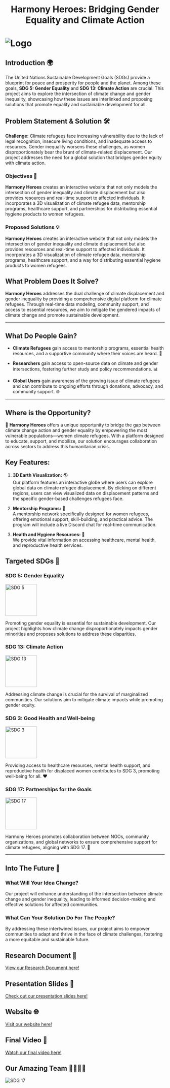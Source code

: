  
# <p align="center"><b>Harmony Heroes: Bridging Gender Equality and Climate Action</b></p>
# <img src="src/assets/ReadmeLogo.png" alt="Logo">

## Introduction 🌍

The United Nations Sustainable Development Goals (SDGs) provide a blueprint for peace and prosperity for people and the planet. Among these goals, **SDG 5: Gender Equality** and **SDG 13: Climate Action** are crucial. This project aims to explore the intersection of climate change and gender inequality, showcasing how these issues are interlinked and proposing solutions that promote equality and sustainable development for all.


## Problem Statement & Solution 🛠️

**Challenge:** Climate refugees face increasing vulnerability due to the lack of legal recognition, insecure living conditions, and inadequate access to resources. Gender inequality worsens these challenges, as women disproportionately bear the brunt of climate-related displacement. Our project addresses the need for a global solution that bridges gender equity with climate action.

### Objectives 🎯

**Harmony Heroes** creates an interactive website that not only models the intersection of gender inequality and climate displacement but also provides resources and real-time support to affected individuals. It incorporates a 3D visualization of climate refugee data, mentorship programs, healthcare support, and partnerships for distributing essential hygiene products to women refugees.

### Proposed Solutions 💡

**Harmony Heroes** creates an interactive website that not only models the intersection of gender inequality and climate displacement but also provides resources and real-time support to affected individuals. It incorporates a 3D visualization of climate refugee data, mentorship programs, healthcare support, and a way for distributing essential hygiene products to women refugees.

## **What Problem Does It Solve?** 

**Harmony Heroes** addresses the dual challenge of climate displacement and gender inequality by providing a comprehensive digital platform for climate refugees. Through real-time data modeling, community support, and access to essential resources, we aim to mitigate the gendered impacts of climate change and promote sustainable development.

---

## **What Do People Gain?**

- **Climate Refugees** gain access to mentorship programs, essential health resources, and a supportive community where their voices are heard. 🤝
  
- **Researchers** gain access to open-source data on climate and gender intersections, fostering further study and policy recommendations. 📊
  
- **Global Users** gain awareness of the growing issue of climate refugees and can contribute to ongoing efforts through donations, advocacy, and community support. 🌐

---

## **Where is the Opportunity?**

🚀 **Harmony Heroes** offers a unique opportunity to bridge the gap between climate change action and gender equality by empowering the most vulnerable populations—women climate refugees. With a platform designed to educate, support, and mobilize, our solution encourages collaboration across sectors to address this humanitarian crisis.

## **Key Features:**

1. **3D Earth Visualization:** 🌎  
   Our platform features an interactive globe where users can explore global data on climate refugee displacement. By clicking on different regions, users can view visualized data on displacement patterns and the specific gender-based challenges refugees face.

2. **Mentorship Programs:** 💬  
   A mentorship network specifically designed for women refugees, offering emotional support, skill-building, and practical advice. The program will include a live Discord chat for real-time communication.

3. **Health and Hygiene Resources:** 🏥  
   We provide vital information on accessing healthcare, mental health, and reproductive health services.

## Targeted SDGs 🌱

### SDG 5: Gender Equality
<img src="src/assets/sdg5.png" alt="SDG 5" width="100" height="100">

Promoting gender equality is essential for sustainable development. Our project highlights how climate change disproportionately impacts gender minorities and proposes solutions to address these disparities.

### SDG 13: Climate Action
<img src="src/assets/sdg13.png" alt="SDG 13" width="100" height="100">

Addressing climate change is crucial for the survival of marginalized communities. Our solutions aim to mitigate climate impacts while promoting gender equity.

### SDG 3: Good Health and Well-being  
<img src="src/assets/sdg3.png" alt="SDG 3" width="100" height="100">

Providing access to healthcare resources, mental health support, and reproductive health for displaced women contributes to SDG 3, promoting well-being for all. ❤️

### SDG 17: Partnerships for the Goals  
<img src="src/assets/sdg17.png" alt="SDG 17" width="100" height="100">

Harmony Heroes promotes collaboration between NGOs, community organizations, and global networks to ensure comprehensive support for climate refugees, aligning with SDG 17. 🤝

---

## Into The Future 🚀

### What Will Your Idea Change?
Our project will enhance understanding of the intersection between climate change and gender inequality, leading to informed decision-making and effective solutions for affected communities.

### What Can Your Solution Do For The People?
By addressing these intertwined issues, our project aims to empower communities to adapt and thrive in the face of climate challenges, fostering a more equitable and sustainable future.

## Research Document 📖
[View our Research Document here!](https://docs.google.com/document/d/1_ewDzDcnAc8N9gAm15DYi0qoPa6RER9-76BFv8OcOaU/edit?usp=sharing)

## Presentation Slides 🎤
[Check out our presentation slides here!](https://www.canva.com/design/DAFwJ9aHDQ4/DOlRCSOAgig9s_OOQrHtaw/edit?utm_content=DAFwJ9aHDQ4&utm_campaign=designshare&utm_medium=link2&utm_source=sharebutton)

## Website 🌐
[Visit our website here!](https://harmony-heroes.vercel.app/)

## Final Video 🎥
[Watch our final video here!]()

## Our Amazing Team 👩‍👩‍👧‍👦
<img src="src/assets/team.png" alt="SDG 17" >
